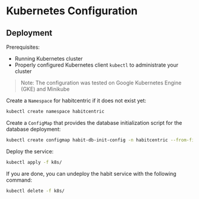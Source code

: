 # Kubernetes Configuration

## Deployment
Prerequisites:
- Running Kubernetes cluster
- Properly configured Kubernetes client `kubectl` to administrate your cluster

> Note: The configuration was tested on Google Kubernetes Engine (GKE) and Minikube

Create a `Namespace` for habitcentric if it does not exist yet:
```bash
kubectl create namespace habitcentric
```

Create a `ConfigMap` that provides the database initialization script for the database deployment:
```bash
kubectl create configmap habit-db-init-config -n habitcentric --from-file src/test/resources/db
```

Deploy the service:
```bash
kubectl apply -f k8s/
```

If you are done, you can undeploy the habit service with the following command:
```bash
kubectl delete -f k8s/
```
